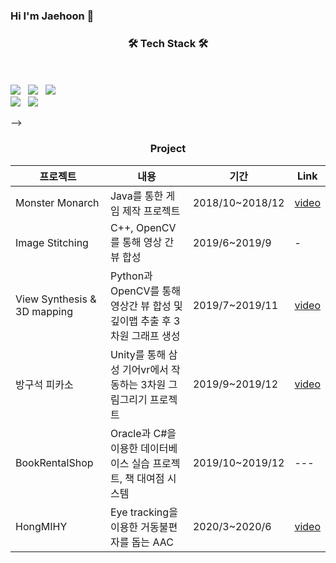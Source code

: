 ### Hi I'm Jaehoon 👋

  <h3 align="center"><b>🛠 Tech Stack 🛠</b></h3>
  </br>
  
  <!--
  <p align="center">
  <img src="https://img.shields.io/badge/Python3-E34F26?style=flat-square&logo=Python&logoColor=white"/></a> &nbsp -->
  <!--
  <img src="https://img.shields.io/badge/C-f0aa30?style=flat-square&logo=C&logoColor=white"/></a> &nbsp-->
  <!--
  <img src="https://img.shields.io/badge/C++-f2e01d?style=flat-square&logo=C%2B%2B&logoColor=white"/></a> &nbsp-->
  <!--
  <img src="https://img.shields.io/badge/C%23-50f030?style=flat-square&logo=Csharp&logoColor=white"/></a> &nbsp -->
  <!-- <img src="https://img.shields.io/badge/Android-3DDC84?style=flat-square&logo=Android&logoColor=white"/></a> &nbsp -->
  <!--
  <img src="https://img.shields.io/badge/Java-418bf2?style=flat-square&logo=Java&logoColor=white"/></a> &nbsp -->
  <!--
  <img src="https://img.shields.io/badge/Javascript-0b11d6?style=flat-square&logo=Javascript&logoColor=white"/></a> &nbsp -->
  <!--
  <img src="https://img.shields.io/badge/node.js-aa0bd6?style=flat-square&logo=node.js&logoColor=white"/></a> &nbsp -->
  </br>
  <img src="https://img.shields.io/badge/oracle-E34F26?style=flat-square&logo=oracle&logoColor=white"/></a> &nbsp 
  <img src="https://img.shields.io/badge/mysql-50f030?style=flat-square&logo=mysql&logoColor=white"/></a> &nbsp 
  <img src="https://img.shields.io/badge/unity-aa0bd6?style=flat-square&logo=unity&logoColor=white"/></a> &nbsp 
  </br>
  <img src="https://img.shields.io/badge/react-%2320232a.svg?style=flat-square&logo=react&logoColor=%2361DAFB"/></a> &nbsp
  <img src="https://img.shields.io/badge/TensorFlow-%23FF6F00.svg?style=flat-square&logo=TensorFlow&logoColor=white"/></a> &nbsp
  </p>
  
-->
</br>

  
<h3 align="center"><b> Project </b></h3>


|프로젝트|내용|기간|Link|
|---|---|---|---|
|Monster Monarch|Java를 통한 게임 제작 프로젝트|2018/10~2018/12|[video](https://youtu.be/4Q6YT1nars0)|
|Image Stitching|C++, OpenCV를 통해 영상 간 뷰 합성|2019/6~2019/9|-|
|View Synthesis & 3D mapping|Python과 OpenCV를 통해 영상간 뷰 합성 및 깊이맵 추출 후 3차원 그래프 생성|2019/7~2019/11|[video](https://youtu.be/almMC94Mtq8)|
|방구석 피카소|Unity를 통해 삼성 기어vr에서 작동하는 3차원 그림그리기 프로젝트 |2019/9~2019/12|[video](https://youtu.be/t_DY_9SM4so)|
|BookRentalShop|Oracle과 C#을 이용한 데이터베이스 실습 프로젝트, 책 대여점 시스템|2019/10~2019/12|---|
|HongMIHY|Eye tracking을 이용한 거동불편자를 돕는 AAC|2020/3~2020/6|[video](https://youtu.be/Jt6LAu00wu8)|


<!--
**ChoiJaehoonDev/ChoiJaeHoonDev** is a ✨ _special_ ✨ repository because its `README.md` (this file) appears on your GitHub profile.

Here are some ideas to get you started:
 
- 🔭 I’m currently working on ...
- 🌱 I’m currently learning ...
- 👯 I’m looking to collaborate on ...
- 🤔 I’m looking for help with ...
- 💬 Ask me about ...
- 📫 How to reach me: ...
- 😄 Pronouns: ...
- ⚡ Fun fact: ...
-->
